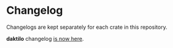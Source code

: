 # Changelog

Changelogs are kept separately for each crate in this repository.

**daktilo** changelog [is now here](./crates/daktilo/CHANGELOG.md).
